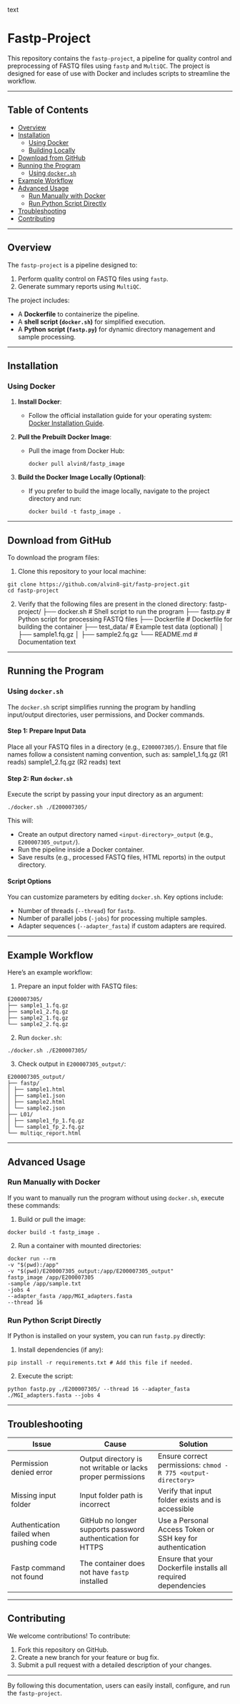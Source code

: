 text
# **Fastp-Project**

This repository contains the `fastp-project`, a pipeline for quality control and preprocessing of FASTQ files using `fastp` and `MultiQC`. The project is designed for ease of use with Docker and includes scripts to streamline the workflow.

---

## **Table of Contents**
- [Overview](#overview)
- [Installation](#installation)
  - [Using Docker](#using-docker)
  - [Building Locally](#building-locally)
- [Download from GitHub](#download-from-github)
- [Running the Program](#running-the-program)
  - [Using `docker.sh`](#using-dockersh)
- [Example Workflow](#example-workflow)
- [Advanced Usage](#advanced-usage)
  - [Run Manually with Docker](#run-manually-with-docker)
  - [Run Python Script Directly](#run-python-script-directly)
- [Troubleshooting](#troubleshooting)
- [Contributing](#contributing)

---

## **Overview**

The `fastp-project` is a pipeline designed to:
1. Perform quality control on FASTQ files using `fastp`.
2. Generate summary reports using `MultiQC`.

The project includes:
- A **Dockerfile** to containerize the pipeline.
- A **shell script (`docker.sh`)** for simplified execution.
- A **Python script (`fastp.py`)** for dynamic directory management and sample processing.

---

## **Installation**

### **Using Docker**

1. **Install Docker**:
   - Follow the official installation guide for your operating system: [Docker Installation Guide](https://docs.docker.com/get-docker/).

2. **Pull the Prebuilt Docker Image**:
   - Pull the image from Docker Hub:
     ```
     docker pull alvin8/fastp_image
     ```

3. **Build the Docker Image Locally (Optional)**:
   - If you prefer to build the image locally, navigate to the project directory and run:
     ```
     docker build -t fastp_image .
     ```

---

## **Download from GitHub**

To download the program files:

1. Clone this repository to your local machine:
```
git clone https://github.com/alvin8-git/fastp-project.git
cd fastp-project
```

2. Verify that the following files are present in the cloned directory:
fastp-project/
├── docker.sh # Shell script to run the program
├── fastp.py # Python script for processing FASTQ files
├── Dockerfile # Dockerfile for building the container
├── test_data/ # Example test data (optional)
│ ├── sample1.fq.gz
│ ├── sample2.fq.gz
└── README.md # Documentation
text

---

## **Running the Program**

### **Using `docker.sh`**

The `docker.sh` script simplifies running the program by handling input/output directories, user permissions, and Docker commands.

#### **Step 1: Prepare Input Data**
Place all your FASTQ files in a directory (e.g., `E200007305/`). Ensure that file names follow a consistent naming convention, such as:
sample1_1.fq.gz (R1 reads)
sample1_2.fq.gz (R2 reads)
text

#### **Step 2: Run `docker.sh`**
Execute the script by passing your input directory as an argument:
```
./docker.sh ./E200007305/
```
This will:
- Create an output directory named `<input-directory>_output` (e.g., `E200007305_output/`).
- Run the pipeline inside a Docker container.
- Save results (e.g., processed FASTQ files, HTML reports) in the output directory.

#### **Script Options**
You can customize parameters by editing `docker.sh`. Key options include:
- Number of threads (`--thread`) for `fastp`.
- Number of parallel jobs (`-jobs`) for processing multiple samples.
- Adapter sequences (`--adapter_fasta`) if custom adapters are required.

---

## **Example Workflow**

Here’s an example workflow:

1. Prepare an input folder with FASTQ files:
```
E200007305/
├── sample1_1.fq.gz
├── sample1_2.fq.gz
├── sample2_1.fq.gz
└── sample2_2.fq.gz
```

2. Run `docker.sh`:
```
./docker.sh ./E200007305/
```

3. Check output in `E200007305_output/`:
```
E200007305_output/
├── fastp/
│ ├── sample1.html
│ ├── sample1.json
│ ├── sample2.html
│ └── sample2.json
├── L01/
│ ├── sample1_fp_1.fq.gz
│ └── sample1_fp_2.fq.gz
└── multiqc_report.html
```

---

## **Advanced Usage**

### **Run Manually with Docker**
If you want to manually run the program without using `docker.sh`, execute these commands:

1. Build or pull the image:
```
docker build -t fastp_image .
```

2. Run a container with mounted directories:
```
docker run --rm
-v "$(pwd):/app"
-v "$(pwd)/E200007305_output:/app/E200007305_output"
fastp_image /app/E200007305
-sample /app/sample.txt
-jobs 4
--adapter_fasta /app/MGI_adapters.fasta
--thread 16
```

### **Run Python Script Directly**
If Python is installed on your system, you can run `fastp.py` directly:

1. Install dependencies (if any):
```
pip install -r requirements.txt # Add this file if needed.
```

2. Execute the script:
```
python fastp.py ./E200007305/ --thread 16 --adapter_fasta ./MGI_adapters.fasta --jobs 4
```

---

## **Troubleshooting**

| Issue                                   | Cause                                                                                 | Solution                                                                                   |
|-----------------------------------------|---------------------------------------------------------------------------------------|-------------------------------------------------------------------------------------------|
| Permission denied error                 | Output directory is not writable or lacks proper permissions                          | Ensure correct permissions: `chmod -R 775 <output-directory>`                             |
| Missing input folder                    | Input folder path is incorrect                                                        | Verify that input folder exists and is accessible                                         |
| Authentication failed when pushing code | GitHub no longer supports password authentication for HTTPS                           | Use a Personal Access Token or SSH key for authentication                                 |
| Fastp command not found                 | The container does not have `fastp` installed                                         | Ensure that your Dockerfile installs all required dependencies                            |

---

## **Contributing**

We welcome contributions! To contribute:

1. Fork this repository on GitHub.
2. Create a new branch for your feature or bug fix.
3. Submit a pull request with a detailed description of your changes.

---

By following this documentation, users can easily install, configure, and run the `fastp-project`.
